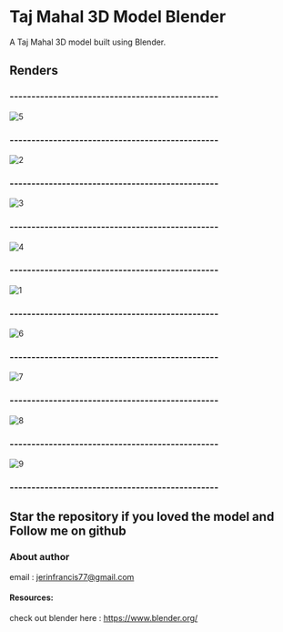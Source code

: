 # Taj Mahal 3D Model Blender

A Taj Mahal 3D model built using Blender.

## Renders
### ------------------------------------------------
![5](https://user-images.githubusercontent.com/43045825/80871499-989e1200-8cca-11ea-8ce2-373d55675fed.png)
### ------------------------------------------------
![2](https://user-images.githubusercontent.com/43045825/80871494-95a32180-8cca-11ea-8e52-44d2ebe5b678.png)
### ------------------------------------------------
![3](https://user-images.githubusercontent.com/43045825/80871495-96d44e80-8cca-11ea-8806-d93accd17ac3.png)
### ------------------------------------------------
![4](https://user-images.githubusercontent.com/43045825/80871497-98057b80-8cca-11ea-9ac0-c367b88b91c8.png)
### ------------------------------------------------
![1](https://user-images.githubusercontent.com/43045825/80871492-9471f480-8cca-11ea-966b-443bcee596b3.png)
### ------------------------------------------------
![6](https://user-images.githubusercontent.com/43045825/80871500-9936a880-8cca-11ea-835a-f6723da457ba.png)
### ------------------------------------------------
![7](https://user-images.githubusercontent.com/43045825/80871501-9a67d580-8cca-11ea-86d7-b2cc57a6b426.png)
### ------------------------------------------------
![8](https://user-images.githubusercontent.com/43045825/80871502-9b006c00-8cca-11ea-9ab7-df3b7344eaf4.png)
### ------------------------------------------------
![9](https://user-images.githubusercontent.com/43045825/80871503-9b990280-8cca-11ea-8d76-86a3c178fe83.png)
### ------------------------------------------------

## Star the repository if you loved the model and Follow me on github

### About author
email : jerinfrancis77@gmail.com

#### Resources:
check out blender here : https://www.blender.org/
